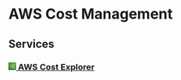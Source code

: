 # AWS Cost Management

## Services

### **[<img height=15px; alt="aws-cost-explorer-icon" src="../../images/aws_cost_explorer.jpg" /> AWS Cost Explorer](./AWS%20Cost%20Explorer/README.md)**